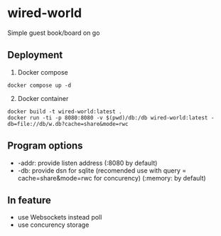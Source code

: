 # wired-world

Simple guest book/board on go

## Deployment

1) Docker compose
  ```
  docker compose up -d
  ```

2) Docker container
```
docker build -t wired-world:latest .
docker run -ti -p 8080:8080 -v $(pwd)/db:/db wired-world:latest -db=file://db/w.db?cache=share&mode=rwc
```

## Program options

- -addr: provide listen address (:8080 by default)
- -db: provide dsn for sqlite (recomended use with query = cache=share&mode=rwc for concurency) (:memory: by default)

## In feature

- use Websockets instead poll
- use concurency storage
